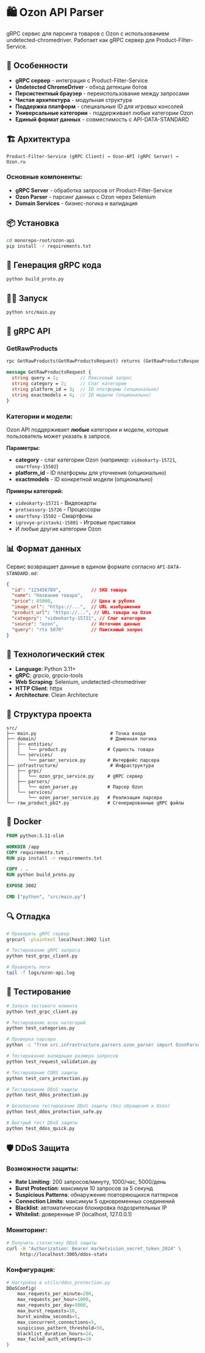 # 🛍️ Ozon API Parser

gRPC сервис для парсинга товаров с Ozon с использованием undetected-chromedriver. Работает как gRPC сервер для Product-Filter-Service.

## 🚀 Особенности

- **gRPC сервер** - интеграция с Product-Filter-Service
- **Undetected ChromeDriver** - обход детекции ботов
- **Персистентный браузер** - переиспользование между запросами
- **Чистая архитектура** - модульная структура
- **Поддержка платформ** - специальные ID для игровых консолей
- **Универсальные категории** - поддерживает любые категории Ozon
- **Единый формат данных** - совместимость с API-DATA-STANDARD

## 🏗️ Архитектура

```
Product-Filter-Service (gRPC Client) → Ozon-API (gRPC Server) → Ozon.ru
```

### Основные компоненты:
- **gRPC Server** - обработка запросов от Product-Filter-Service
- **Ozon Parser** - парсинг данных с Ozon через Selenium
- **Domain Services** - бизнес-логика и валидация

## 📦 Установка

```bash
cd monorepo-root/ozon-api
pip install -r requirements.txt
```

## 🔨 Генерация gRPC кода

```bash
python build_proto.py
```

## 🏃‍♂️ Запуск

```bash
python src/main.py
```

## 📡 gRPC API

### GetRawProducts
```protobuf
rpc GetRawProducts(GetRawProductsRequest) returns (GetRawProductsResponse)

message GetRawProductsRequest {
  string query = 1;        // Поисковый запрос
  string category = 2;     // Слаг категории
  string platform_id = 3;  // ID платформы (опционально)
  string exactmodels = 4;  // ID модели (опционально)
}
```

### Категории и модели:
Ozon API поддерживает **любые** категории и модели, которые пользователь может указать в запросе.

**Параметры:**
- **category** - слаг категории Ozon (например: `videokarty-15721`, `smartfony-15502`)
- **platform_id** - ID платформы для уточнения (опционально)
- **exactmodels** - ID конкретной модели (опционально)

**Примеры категорий:**
- `videokarty-15721` - Видеокарты
- `protsessory-15726` - Процессоры
- `smartfony-15502` - Смартфоны
- `igrovye-pristavki-15801` - Игровые приставки
- И любые другие категории Ozon

## 📊 Формат данных

Сервис возвращает данные в едином формате согласно `API-DATA-STANDARD.md`:

```json
{
  "id": "123456789",           // SKU товара
  "name": "Название товара", 
  "price": 65000,              // Цена в рублях
  "image_url": "https://...",  // URL изображения
  "product_url": "https://...", // URL товара на Ozon
  "category": "videokarty-15721", // Слаг категории
  "source": "ozon",            // Источник данных
  "query": "rtx 5070"          // Поисковый запрос
}
```

## 🔧 Технологический стек

- **Language**: Python 3.11+
- **gRPC**: grpcio, grpcio-tools
- **Web Scraping**: Selenium, undetected-chromedriver
- **HTTP Client**: httpx
- **Architecture**: Clean Architecture

## 📁 Структура проекта

```
src/
├── main.py                           # Точка входа
├── domain/                           # Доменная логика
│   ├── entities/
│   │   └── product.py               # Сущность товара
│   └── services/
│       └── parser_service.py        # Интерфейс парсера
├── infrastructure/                   # Инфраструктура
│   ├── grpc/
│   │   └── ozon_grpc_service.py     # gRPC сервер
│   ├── parsers/
│   │   └── ozon_parser.py           # Парсер Ozon
│   └── services/
│       └── ozon_parser_service.py   # Реализация парсера
└── raw_product_pb2*.py              # Сгенерированные gRPC файлы
```

## 🐳 Docker

```dockerfile
FROM python:3.11-slim

WORKDIR /app
COPY requirements.txt .
RUN pip install -r requirements.txt

COPY . .
RUN python build_proto.py

EXPOSE 3002

CMD ["python", "src/main.py"]
```

## 🔍 Отладка

```bash
# Проверить gRPC сервер
grpcurl -plaintext localhost:3002 list

# Тестирование gRPC запроса
python test_grpc_client.py

# Проверить логи
tail -f logs/ozon-api.log
```

## 🧪 Тестирование

```bash
# Запуск тестового клиента
python test_grpc_client.py

# Тестирование всех категорий
python test_categories.py

# Проверка парсера
python -c "from src.infrastructure.parsers.ozon_parser import OzonParser; print('Parser OK')"

# Тестирование валидации размера запросов
python test_request_validation.py

# Тестирование CORS защиты
python test_cors_protection.py

# Тестирование DDoS защиты
python test_ddos_protection.py

# Безопасное тестирование DDoS защиты (без обращения к Ozon)
python test_ddos_protection_safe.py

# Быстрый тест DDoS защиты
python test_ddos_quick.py
```

## 🛡️ DDoS Защита

### Возможности защиты:
- **Rate Limiting**: 200 запросов/минуту, 1000/час, 5000/день
- **Burst Protection**: максимум 10 запросов за 5 секунд
- **Suspicious Patterns**: обнаружение повторяющихся паттернов
- **Connection Limits**: максимум 5 одновременных соединений
- **Blacklist**: автоматическая блокировка подозрительных IP
- **Whitelist**: доверенные IP (localhost, 127.0.0.1)

### Мониторинг:
```bash
# Получить статистику DDoS защиты
curl -H "Authorization: Bearer marketvision_secret_token_2024" \
     http://localhost:3005/ddos-stats
```

### Конфигурация:
```python
# Настройка в utils/ddos_protection.py
DDoSConfig(
    max_requests_per_minute=200,
    max_requests_per_hour=1000,
    max_requests_per_day=5000,
    max_burst_requests=10,
    burst_window_seconds=5,
    max_concurrent_connections=5,
    suspicious_pattern_threshold=50,
    blacklist_duration_hours=24,
    max_failed_auth_attempts=10
)
```